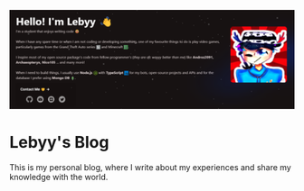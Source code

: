 ![tailwind-nextjs-banner](/public/static/images/twitter-card.png)

# Lebyy's Blog

This is my personal blog, where I write about my experiences and share my knowledge with the world.